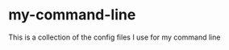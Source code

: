 my-command-line
===============

This is a collection of the config files I use for my command line
